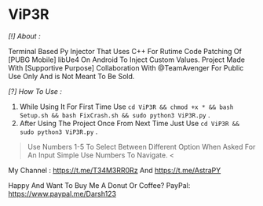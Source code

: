 # ViP3R
*[!] About :*

Terminal Based Py Injector That Uses C++ For Rutime Code Patching Of [PUBG Mobile] libUe4 On Android To Inject Custom Values.
Project Made With [Supportive Purpose] Collaboration With @TeamAvenger For Public Use Only And is Not Meant To Be Sold.

*[?] How To Use :*
1. While Using It For First Time Use `cd ViP3R && chmod +x * && bash Setup.sh && bash FixCrash.sh && sudo python3 ViP3R.py` .
2. After Using The Project Once From Next Time Just Use `cd ViP3R && sudo python3 ViP3R.py` .
> Use Numbers 1-5 To Select Between Different Option When Asked For An Input Simple Use Numbers To Navigate. <

My Channel : https://t.me/T34M3RR0Rz And https://t.me/AstraPY

Happy And Want To Buy Me A Donut Or Coffee? PayPal: https://www.paypal.me/Darsh123
